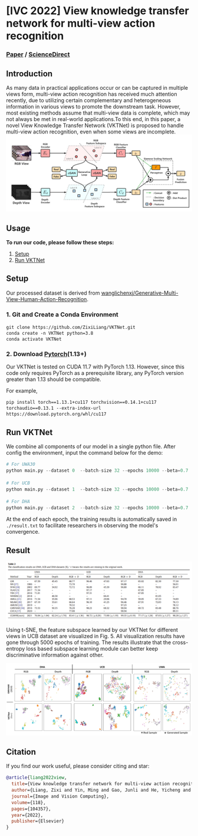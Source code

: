 # [IVC 2022] View knowledge transfer network for multi-view action recognition

### [Paper](https://drive.google.com/file/u/0/d/1yylem7CVQaRmY-cevlLPJwoQjt92j28w/view) / [ScienceDirect](https://www.sciencedirect.com/science/article/abs/pii/S0262885621002626)

## Introduction
As many data in practical applications occur or can be captured in multiple views form, multi-view action recognition has received much attention recently, due to utilizing certain complementary and heterogeneous information in various views to promote the downstream task. However, most existing methods assume that multi-view data is complete, which may not always be met in real-world applications.To this end, in this paper, a novel View Knowledge Transfer Network (VKTNet) is proposed to handle multi-view action recognition, even when some views are incomplete.
![Model](figs/Model.png)

## Usage
**To run our code, please follow these steps:**

1. [Setup](#setup)
2. [Run VKTNet](#run-vktnet)

## Setup
Our processed dataset is derived from [wanglichenxj/Generative-Multi-View-Human-Action-Recognition](https://github.com/wanglichenxj/Generative-Multi-View-Human-Action-Recognition).

### 1. Git and Create a Conda Environment
```
git clone https://github.com/ZixiLiang/VKTNet.git
conda create -n VKTNet python=3.8
conda activate VKTNet
```

### 2. Download [Pytorch](https://pytorch.org/get-started/previous-versions/)(1.13+)
Our VKTNet is tested on CUDA 11.7 with PyTorch 1.13. However, since this code only requires PyTorch as a prerequisite library, any PyTorch version greater than 1.13 should be compatible.

For example,
```
pip install torch==1.13.1+cu117 torchvision==0.14.1+cu117 torchaudio==0.13.1 --extra-index-url https://download.pytorch.org/whl/cu117
```

## Run VKTNet
We combine all components of our model in a single python file. After config the environment, input the command below for the demo:

```python
# For UWA30
python main.py --dataset 0  --batch-size 32 --epochs 10000 --beta=0.7

# For UCB
python main.py --dataset 1  --batch-size 32 --epochs 10000 --beta=0.7

# For DHA
python main.py --dataset 2  --batch-size 32 --epochs 10000 --beta=0.7
```

At the end of each epoch, the training results is automatically saved in ```./result.txt``` to facilitate researchers in observing the model's convergence.

## Result

![imgs](figs/baseline.png)

Using t-SNE, the feature subspace learned by our VKTNet for different views in UCB dataset are visualized in Fig. 5. All visualization results have gone through 5000 epochs of training. The results illustrate that the cross-entropy loss based subspace learning module can better keep discriminative information against other.

![imgs](figs/result.png)


## Citation
If you find our work useful, please consider citing and star:
```BibTeX
@article{liang2022view,
  title={View knowledge transfer network for multi-view action recognition},
  author={Liang, Zixi and Yin, Ming and Gao, Junli and He, Yicheng and Huang, Weitian},
  journal={Image and Vision Computing},
  volume={118},
  pages={104357},
  year={2022},
  publisher={Elsevier}
}
```

